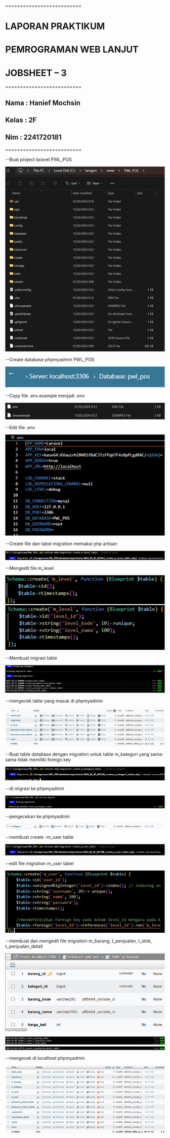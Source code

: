 ==========================

# LAPORAN PRAKTIKUM

# PEMROGRAMAN WEB LANJUT

# JOBSHEET – 3

==========================

## Nama : Hanief Mochsin

## Kelas : 2F

## Nim : 2241720181

==========================

--Buat project laravel PWL_POS

![alt text](image.png)

--Create database phpmyadmin PWL_POS

![alt text](image-1.png)

--Copy file .env.example menjadi .env

![alt text](image-2.png)

--Edit file .env

![alt text](image-3.png)

--Create file dan tabel migration memakai php artisan

![alt text](image-4.png)

--Mengedit file m_level

![alt text](image-5.png)
![alt text](image-6.png)

--Membuat migrasi table

![alt text](image-7.png)

--mengecek table yang masuk di phpmyadmin

![alt text](image-8.png)

--Buat table database dengan migration untuk table m_kategori yang sama-sama tidak
memiliki foreign key

![alt text](image-9.png)

--di migrasi ke phpmyadmin

![alt text](image-10.png)

--pengecekan ke phpmyadmin

![alt text](image-11.png)

--membuat create -m_user table

![alt text](image-12.png)

--edit file migration m_user tabel

![alt text](image-13.png)

--membuat dan mengedit file migration m_barang, t_penjualan, t_stok, t_penjualan_detail

![alt text](image-14.png)

![alt text](image-15.png)
![alt text](image-16.png)

--mengecek di localhost phpmyadmin

![alt text](image-17.png)
